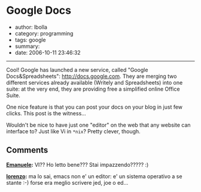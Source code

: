 # Google Docs

- author: lbolla
- category: programming
- tags: google
- summary: 
- date: 2006-10-11 23:46:32

----------------

Cool! Google has launched a new service, called "Google Docs&Spreadsheets":
<http://docs.google.com>. They are merging two different services already
available (Writely and Spreadsheets) into one suite: at the very end, they are
providing free a simplified online Office Suite.

One nice feature is that you
can post your docs on your blog in just few clicks. This post is the witness...

Wouldn't be nice to have just one "editor" on the web that any website can
interface to? Just like Vi in `*nix`? Pretty clever, though.

## Comments

**[Emanuele](#6 "2006-10-12 23:29:40"):** VI?? Ho letto bene??? Stai impazzendo????? :)

**[lorenzo](#7 "2006-10-13 09:05:45"):** ma lo sai, emacs non e' un editor: e' un sistema operativo a se stante :-) forse era meglio scrivere jed, joe o ed...

